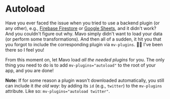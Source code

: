 # Autoload

Have you ever faced the issue when you tried to use a backend plugin (or any other), e.g., [Firebase Firestore](https://plugins.mavo.io/plugin/firebase-firestore) or [Google Sheets](https://plugins.mavo.io/plugin/gsheets), and it didn't work? And you couldn't figure out why. Mavo simply didn't want to load your data (or perform some transformations). And then all of a sudden, it hit you that you forgot to include the corresponding plugin via `mv-plugins`. 🤦‍♂️ I've been there so I feel you!

From this moment on, let Mavo load _all the needed plugins_ for you. The only thing you need to do is to add `mv-plugins="autoload"` to the root of your app, and you are done!

**Note:** If for some reason a plugin wasn't downloaded automatically, you still can include it _the old way_: by adding its `id` (e.g., `twitter`) to the `mv-plugins` attribute. Like so: `mv-plugins="autoload twitter"`.
